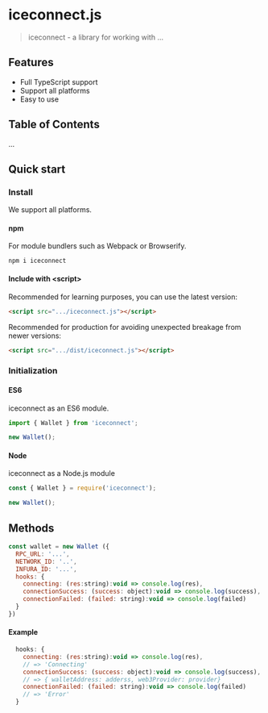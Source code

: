 # iceconnect.js

> iceconnect - a library for working with ...

## Features

- Full TypeScript support
- Support all platforms
- Easy to use

## Table of Contents
...

## Quick start

### Install

We support all platforms.

#### npm

For module bundlers such as Webpack or Browserify.

```shell
npm i iceconnect
```

#### Include with &lt;script&gt;

Recommended for learning purposes, you can use the latest version:

```html
<script src=".../iceconnect.js"></script>
```

Recommended for production for avoiding unexpected breakage from newer versions:

```html
<script src=".../dist/iceconnect.js"></script>
```

### Initialization

#### ES6

iceconnect as an ES6 module.

```js
import { Wallet } from 'iceconnect';

new Wallet();
```

#### Node

iceconnect as a Node.js module

```js
const { Wallet } = require('iceconnect');

new Wallet();
```

## Methods

```js
const wallet = new Wallet ({
  RPC_URL: '...',
  NETWORK_ID: '..',
  INFURA_ID: '...',
  hooks: {
    connecting: (res:string):void => console.log(res),
    connectionSuccess: (success: object):void => console.log(success),
    connectionFailed: (failed: string):void => console.log(failed)
  }
})
```

#### Example

```js
  hooks: {
    connecting: (res:string):void => console.log(res),
    // => 'Connecting'
    connectionSuccess: (success: object):void => console.log(success),
    // => { walletAddress: adderss, web3Provider: provider}
    connectionFailed: (failed: string):void => console.log(failed)
    // => 'Error'
  }
```

